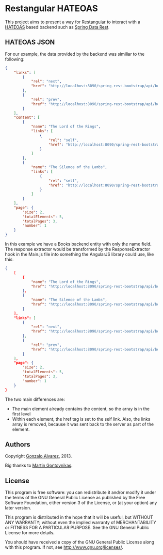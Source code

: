 Restangular HATEOAS
=============================

This project aims to present a way for [Restangular](https://github.com/mgonto/restangular)
to interact with a [HATEOAS](https://en.wikipedia.org/wiki/HATEOAS) based backend such as
[Spring Data Rest](http://projects.spring.io/spring-data-rest/).

HATEOAS JSON
-----------------------------

For our example, the data provided by the backend was similiar to the following:

```JSON
{
    "links": [
        {
            "rel": "next",
            "href": "http://localhost:8090/spring-rest-bootstrap/api/books?page=2&size=2"
        },
        {
            "rel": "prev",
            "href": "http://localhost:8090/spring-rest-bootstrap/api/books?page=0&size=2"
        }
    ],
    "content": [
        {
            "name": "The Lord of the Rings",
            "links": [
                {
                    "rel": "self",
                    "href": "http://localhost:8090/spring-rest-bootstrap/api/books/6"
                }
            ]
        },
        {
            "name": "The Silence of the Lambs",
            "links": [
                {
                    "rel": "self",
                    "href": "http://localhost:8090/spring-rest-bootstrap/api/books/7"
                }
            ]
        }
    ],
    "page": {
        "size": 2,
        "totalElements": 5,
        "totalPages": 3,
        "number": 1
    }
}
```

In this example we have a Books backend entity with only the name field.
The response extractor would be transformed by the ResponseExtractor hook in the Main.js file 
into something the AngularJS library could use, like this:

```JSON
{
    [
        {
            "name": "The Lord of the Rings",
            "href": "http://localhost:8090/spring-rest-bootstrap/api/books/6"
        },
        {
            "name": "The Silence of the Lambs",
            "href": "http://localhost:8090/spring-rest-bootstrap/api/books/7"
        }
    ],
    "links": [
        {
            "rel": "next",
            "href": "http://localhost:8090/spring-rest-bootstrap/api/books?page=2&size=2"
        },
        {
            "rel": "prev",
            "href": "http://localhost:8090/spring-rest-bootstrap/api/books?page=0&size=2"
        }
    ],
    "page": {
        "size": 2,
        "totalElements": 5,
        "totalPages": 3,
        "number": 1
    }
}
```

The two main differences are:
* The main element already contains the content, so the array is in the first level
* Within each element, the href tag is set to the self link. Also, the links array is removed, 
because it was sent back to the server as part of the element.

Authors
----------------------------------

Copyright [Gonzalo Alvarez](http://www.gonzaloalvarez.es), 2013.

Big thanks to [Martin Gontovnikas](http://www.gon.to/).

License
----------------------------------

This program is free software: you can redistribute it and/or modify
it under the terms of the GNU General Public License as published by
the Free Software Foundation, either version 3 of the License, or
(at your option) any later version.

This program is distributed in the hope that it will be useful,
but WITHOUT ANY WARRANTY; without even the implied warranty of
MERCHANTABILITY or FITNESS FOR A PARTICULAR PURPOSE.  See the
GNU General Public License for more details.

You should have received a copy of the GNU General Public License
along with this program.  If not, see <http://www.gnu.org/licenses/>.
